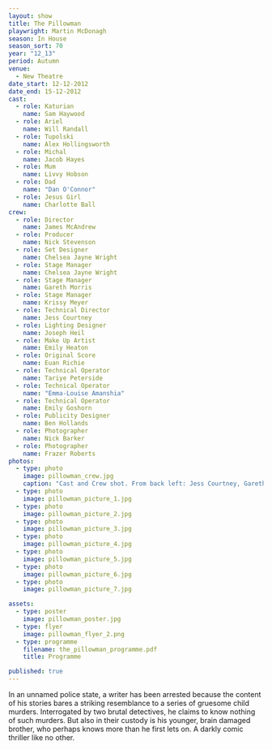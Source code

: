 ```yaml
---
layout: show
title: The Pillowman
playwright: Martin McDonagh
season: In House
season_sort: 70
year: "12_13"
period: Autumn
venue:
  - New Theatre
date_start: 12-12-2012
date_end: 15-12-2012
cast:
  - role: Katurian
    name: Sam Haywood
  - role: Ariel
    name: Will Randall
  - role: Tupolski
    name: Alex Hollingsworth
  - role: Michal
    name: Jacob Hayes
  - role: Mum
    name: Livvy Hobson
  - role: Dad
    name: "Dan O'Connor"
  - role: Jesus Girl
    name: Charlotte Ball
crew:
  - role: Director
    name: James McAndrew
  - role: Producer
    name: Nick Stevenson
  - role: Set Designer
    name: Chelsea Jayne Wright
  - role: Stage Manager
    name: Chelsea Jayne Wright
  - role: Stage Manager
    name: Gareth Morris
  - role: Stage Manager
    name: Krissy Meyer
  - role: Technical Director
    name: Jess Courtney
  - role: Lighting Designer
    name: Joseph Heil
  - role: Make Up Artist
    name: Emily Heaton
  - role: Original Score
    name: Euan Richie
  - role: Technical Operator
    name: Tariye Peterside
  - role: Technical Operator
    name: "Emma-Louise Amanshia"
  - role: Technical Operator
    name: Emily Goshorn
  - role: Publicity Designer
    name: Ben Hollands
  - role: Photographer
    name: Nick Barker
  - role: Photographer
    name: Frazer Roberts
photos:
  - type: photo
    image: pillowman_crew.jpg
    caption: "Cast and Crew shot. From back left: Jess Courtney, Gareth Morris, Livvy Hobson, Dan O'Connor, Charlotte Ball, Jacob Hayes, James McAndrew, Nick Stevenson, Chelsea Jayne Wright, Emily Heaton. Bottom from left: Sam Haywood, Will Randall, Alex Hollingsworth"
  - type: photo
    image: pillowman_picture_1.jpg
  - type: photo
    image: pillowman_picture_2.jpg
  - type: photo
    image: pillowman_picture_3.jpg
  - type: photo
    image: pillowman_picture_4.jpg
  - type: photo
    image: pillowman_picture_5.jpg
  - type: photo
    image: pillowman_picture_6.jpg
  - type: photo
    image: pillowman_picture_7.jpg

assets:
  - type: poster
    image: pillowman_poster.jpg
  - type: flyer
    image: pillowman_flyer_2.png
  - type: programme
    filename: the_pillowman_programme.pdf
    title: Programme

published: true
---
```


In an unnamed police state, a writer has been arrested because the content of his stories bares a striking resemblance to a series of gruesome child murders. Interrogated by two brutal detectives, he claims to know nothing of such murders. But also in their custody is his younger, brain damaged brother, who perhaps knows more than he first lets on. A darkly comic thriller like no other.
